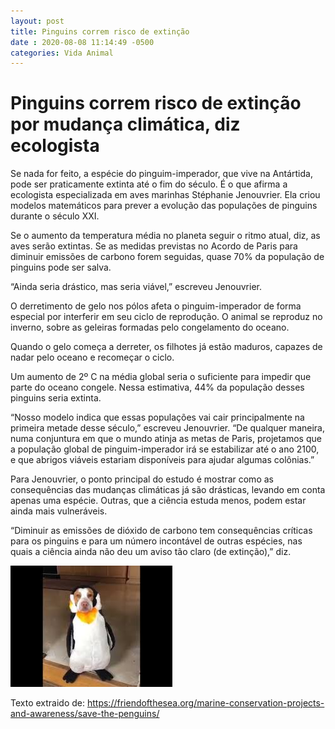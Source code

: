 ```yaml
---
layout: post
title: Pinguins correm risco de extinção
date : 2020-08-08 11:14:49 -0500
categories: Vida Animal
---
```


<h1> Pinguins correm risco de extinção por mudança climática, diz ecologista </h1>


Se nada for feito, a espécie do pinguim-imperador, que vive na Antártida, pode ser praticamente extinta até o fim do século. É o que afirma a ecologista especializada em aves marinhas Stéphanie Jenouvrier. Ela criou modelos matemáticos para prever a evolução das populações de pinguins durante o século XXI.

Se o aumento da temperatura média no planeta seguir o ritmo atual, diz, as aves serão extintas. Se as medidas previstas no Acordo de Paris para diminuir emissões de carbono forem seguidas, quase 70% da população de pinguins pode ser salva.

“Ainda seria drástico, mas seria viável,” escreveu Jenouvrier.

O derretimento de gelo nos pólos afeta o pinguim-imperador de forma especial por interferir em seu ciclo de reprodução. O animal se reproduz no inverno, sobre as geleiras formadas pelo congelamento do oceano.

Quando o gelo começa a derreter, os filhotes já estão maduros, capazes de nadar pelo oceano e recomeçar o ciclo.

Um aumento de 2º C na média global seria o suficiente para impedir que parte do oceano congele. Nessa estimativa, 44% da população desses pinguins seria extinta.

“Nosso modelo indica que essas populações vai cair principalmente na primeira metade desse século,” escreveu Jenouvrier. “De qualquer maneira, numa conjuntura em que o mundo atinja as metas de Paris, projetamos que a população global de pinguim-imperador irá se estabilizar até o ano 2100, e que abrigos viáveis estariam disponíveis para ajudar algumas colônias.”

Para Jenouvrier, o ponto principal do estudo é mostrar como as consequências das mudanças climáticas já são drásticas, levando em conta apenas uma espécie. Outras, que a ciência estuda menos, podem estar ainda mais vulneráveis.

“Diminuir as emissões de dióxido de carbono tem consequências críticas para os pinguins e para um número incontável de outras espécies, nas quais a ciência ainda não deu um aviso tão claro (de extinção),” diz.

<img src ="/assets/imagens/pinguim2.jpeg">

Texto extraido de:
https://friendofthesea.org/marine-conservation-projects-and-awareness/save-the-penguins/